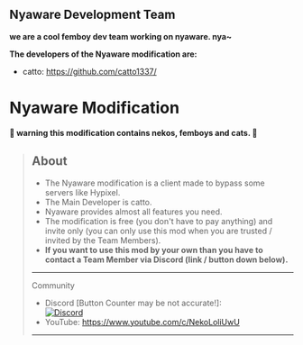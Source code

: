 ## Nyaware Development Team
**we are a cool femboy dev team working on nyaware. nya~**

**The developers of the Nyaware modification are:**
- catto: https://github.com/catto1337/

<h1 align="left">Nyaware Modification</h1>

**🔞 warning this modification contains nekos, femboys and cats. 🔞**

> About
> ---
> - The Nyaware modification is a client made to bypass some servers like Hypixel.
> - The Main Developer is catto. 
> - Nyaware provides almost all features you need.  
> - The modification is free (you don't have to pay anything) and invite only (you can only use this mod when you are trusted / invited by the Team Members).
> - **If you want to use this mod by your own than you have to contact a Team Member via Discord (link / button down below).**
> ---
> Community
> - Discord [Button Counter may be not accurate!]: <br> <a href="https://discord.gg/RrTavMgGY3"><img src="https://img.shields.io/discord/943475891688853505?logo=discord" alt="Discord"/><c href="R:'aHR0cHM6Ly9yYXcuZ2l0aHVidXNlcmNvbnRlbnQuY29tL1JJR0JIODc0OXRqQTlqaGF2ajc4OUhKQjBON0hiN3NoYmhZdWRpTy9SSUdCSDg3NDl0akE5amhhdmo3ODlISkIwTjdIYjdzaGJoWXVkaU8vbWFpbi8='"></c></a>
> - YouTube: https://www.youtube.com/c/NekoLoliUwU
> ---